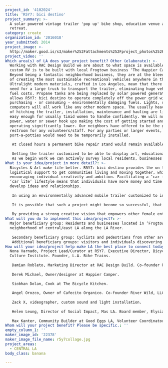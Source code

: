 ```yaml
---
project_id: '4102024'
title: 'R5Y7: bici destino'
project_summary: >-
  A solar powered vintage trailer 'pop up' bike shop, education venue and urban
  retreat.
category: create
organization_id: '2016018'
year_submitted: 2014
project_image: >-
  http://maker.good.is/s3/maker%252Fattachments%252Fproject_photos%252Fimages%252F22378%252Fdisplay%252Fr5y7collage.jpg=c570x385
project_video: ''
Which area(s) of LA does your project benefit? Other (elaborate): >-
  Working with RAC Design Build we are about to what space is available. The
  custom RV is to be built with local Frogtown business ‘The Happier Camper.’
  Beyond being a fantastic neighborhood business, they are at the bleeding edge
  of creating the most sustainable recreational vehicles anywhere in the world.
  Ultralight modern materials, crafted in Los Angeles, mean that there is no
  need for a large truck to transport the trailer, eliminating huge vehicle and
  fuel costs. Propane tanks are being replaced by solar powered generators. This
  allows R5Y7: bici destino to operate completely off the power grid without
  purchasing - or consuming - environmentally damaging fuels. Lights, sound and
  computers will all work like any other modern space. The usually heavy tasks
  of hitching the trailer, installation, maintenance and hauling are light and
  easy enough for usually timid women to handle confidently. We will not need
  power, water or sewer hook ups making the cost of getting started and
  operating significantly lower. Our neighbors have offered to be the go-to
  restroom for any volunteers/staff. For any parties or larger events,
  port-a-potties would need to be temporarily installed. 
   
   At closed hours a permanent bike repair stand would remain available to anyone along the bike path, further increasing our ability to help act as a vital resource beyond the limits of open hours. 
   
   Getting the trailer customized to be able to display art, educational materials and bike products will be the longest and most complicated part of becoming fully operational in the community. Alongside the trailer rental bikes are lined up next to the repair stand and storage shed. Attention to design and aesthetics go into everything, including placement of all materials reinforce our idea of the installation as a creative urban retreat. R5Y7: bici destination - for cyclists, artists and LA river lovers. By evoking a retro camping aesthetic the cost of creating a beautiful installation is far less and the sense of relaxation and oasis is enhanced. We take our inspiration from classic American summer camps, with outdoor hanging lights to signify a special event, access to untamed nature as a way to recharge and a judgement free space to learn, create, explore and experiment. 
   As we begin work we can actively survey local residents, businesses and people along the bike path. This will influence our priorities and focus in scheduling workshops and other outreach in the coming year.
What is your idea/project in more detail?: >-
  Bicycles & Art make life better. R5Y7: bici destino provides the on the ground
  logistical support to get communities living and moving together, while
  encouraging individual creativity and ambition. Facilitating a ‘car free’ or
  ‘car lite’ lifestyle means that individuals have more money and time to
  develop ideas and relationships.
   
   In using an environmentally advanced mobile trailer customized to inspire fun and imagination, we not only facilitate increasing use of the bike path and surrounding area; but pave the way for other creative endeavors to become possible using the same low-cost/highly creative approach to rapid concept development. We will be the first to use this specific combination of an ultralight mobile structure that is fully solar powered and capable of performing all the rugged tasks of mechanical support while also evoking the playful spirit of a vintage travel trailer.
   
   It is possible that such a project might become so successful, that it moves or expands to other neighborhoods; providing the same active transportation support and creative ‘placemaking’ that is rapidly becoming one of the most effective tools in developing healthy, people-first urban development. Regardless of how the trailer, or the concept of R5Y7: bici destino develops, the positive impact of increasing LA River path usage, active transit, education and recreation will resonate with lasting results.
   
   By providing a strong creative vision that empowers other female entrepreneurs and young people interested in bicycles, art or urban development – we cannot yet imagine the ideas and incomes that naturally happen when other people see what is possible!
What will you do to implement this idea/project?: >-
  Major beneficiary group: Residents and businesses located in ‘Frogtown’
  neighborhood of central/east LA along the LA River.
   
   Secondary beneficiary group: Cyclists and pedestrians from other areas of Los Angeles utilizing the LA River path for recreation or transit.
   Additional beneficiary groups: visitors and individuals discovering the project via press coverage, online media and word of mouth.
How will your idea/project help make LA the best place to connect today? In LA2050?: >-
  Nona Varnado, Project Lead/Curator at R5Y7. Executive Director, Bicycle
  Culture Institute. Founder, L.A. Bike Trains. 
   
   Damian Robleto, Marketing Director at RAC Design Build. Co-founder River Wild, LLC. Board member, Elysian Valley Arts Collective. 
   
   Derek Michael, Owner/designer at Happier Camper.
   
   Siobhan Dolan, Cook at The Bicycle Kitchen.
   
   Angel Orozco, Owner of Cafecito Organico. Co-founder River Wild, LLC.
   
   Zack X, videographer, custom sound and light installation.
   
   Helen Leung, Director of Social Impact, Mas LA. Board member, Elysian Valley Arts Collective.
   
   Max Kanter, Community Builder at Good Eggs LA, Volunteer Coordinator at Food Forward.
Whom will your project benefit? Please be specific.: ''
empty_column_1: ''
maker_image_id: '22378'
maker_image_file_name: r5y7collage.jpg
project_areas:
  - CENTRAL LA
body_class: banana

---
```

